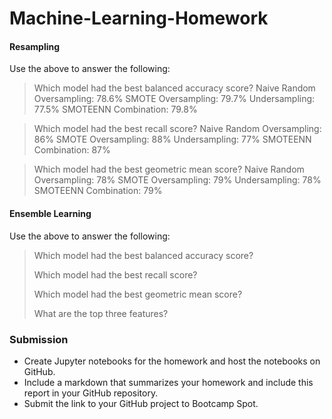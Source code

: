 # Machine-Learning-Homework

#### Resampling

Use the above to answer the following:

> Which model had the best balanced accuracy score?
> Naive Random Oversampling: 78.6%
> SMOTE Oversampling: 79.7%
> Undersampling: 77.5%
> SMOTEENN Combination: 79.8%

> Which model had the best recall score?
> Naive Random Oversampling: 86%
> SMOTE Oversampling: 88%
> Undersampling: 77%
> SMOTEENN Combination: 87%

> Which model had the best geometric mean score?
> Naive Random Oversampling: 78%
> SMOTE Oversampling: 79%
> Undersampling: 78%
> SMOTEENN Combination: 79%

#### Ensemble Learning

Use the above to answer the following:

> Which model had the best balanced accuracy score?
>
> Which model had the best recall score?
>
> Which model had the best geometric mean score?
>
> What are the top three features?

### Submission

* Create Jupyter notebooks for the homework and host the notebooks on GitHub.
* Include a markdown that summarizes your homework and include this report in your GitHub repository.
* Submit the link to your GitHub project to Bootcamp Spot.
